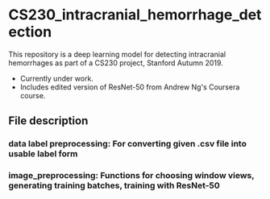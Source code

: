 # CS230_intracranial_hemorrhage_detection
This repository is a deep learning model for detecting intracranial hemorrhages as part of a CS230 project, Stanford Autumn 2019.

* Currently under work. 
* Includes edited version of ResNet-50 from Andrew Ng's Coursera course. 

## File description
### data label preprocessing: For converting given .csv file into usable label form 
### image_preprocessing: Functions for choosing window views, generating training batches, training with ResNet-50  
